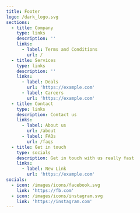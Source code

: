 ```yaml
---
title: Footer
logo: /dark_logo.svg
sections:
  - title: Company
    type: links
    description: ''
    links:
      - label: Terms and Conditions
        url: /
  - title: Services
    type: links
    description: ''
    links:
      - label: Deals
        url: 'https://example.com'
      - label: Careers
        url: 'https://example.com'
  - title: Contact
    type: links
    description: Contact us
    links:
      - label: About us
        url: /about
      - label: FAQs
        url: /faqs
  - title: Get in touch
    type: socials
    description: Get in touch with us really fast
    links:
      - label: New Link
        url: 'https://example.com'
socials:
  - icon: /images/icons/facebook.svg
    link: 'https://fb.com'
  - icon: /images/icons/instagram.svg
    link: 'https://instagram.com'
---
```


